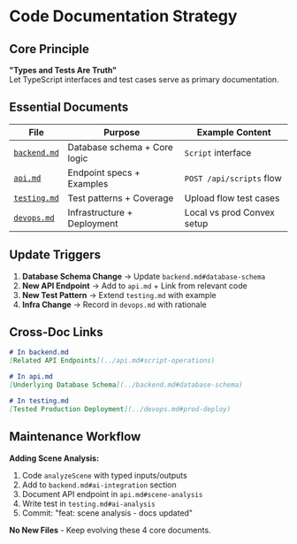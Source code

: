 # Code Documentation Strategy

## Core Principle
**"Types and Tests Are Truth"**  
Let TypeScript interfaces and test cases serve as primary documentation.

## Essential Documents
| File              | Purpose                          | Example Content               |
|-------------------|----------------------------------|-------------------------------|
| [`backend.md`](./backend.md)     | Database schema + Core logic     | `Script` interface            |
| [`api.md`](./api.md)         | Endpoint specs + Examples       | `POST /api/scripts` flow       |
| [`testing.md`](./testing.md)     | Test patterns + Coverage        | Upload flow test cases         |
| [`devops.md`](./devops.md)      | Infrastructure + Deployment     | Local vs prod Convex setup     |

## Update Triggers
1. **Database Schema Change** → Update `backend.md#database-schema`
2. **New API Endpoint** → Add to `api.md` + Link from relevant code
3. **New Test Pattern** → Extend `testing.md` with example
4. **Infra Change** → Record in `devops.md` with rationale

## Cross-Doc Links
```markdown
# In backend.md
[Related API Endpoints](../api.md#script-operations)

# In api.md 
[Underlying Database Schema](../backend.md#database-schema)

# In testing.md
[Tested Production Deployment](../devops.md#prod-deploy)
```

## Maintenance Workflow
**Adding Scene Analysis:**
1. Code `analyzeScene` with typed inputs/outputs
2. Add to `backend.md#ai-integration` section
3. Document API endpoint in `api.md#scene-analysis`
4. Write test in `testing.md#ai-analysis` 
5. Commit: "feat: scene analysis - docs updated"

**No New Files** - Keep evolving these 4 core documents. 